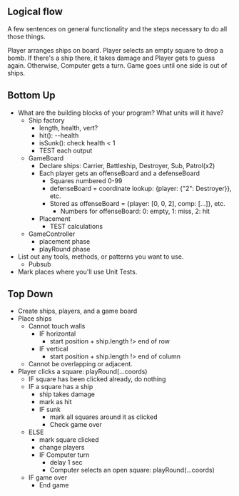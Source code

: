 ## Logical flow

A few sentences on general functionality and the steps necessary to do all those things.

Player arranges ships on board. Player selects an empty square to drop a bomb. If there's a ship there, it takes damage and Player gets to guess again. Otherwise, Computer gets a turn. Game goes until one side is out of ships.

## Bottom Up

-   What are the building blocks of your program? What units will it have?
    -   Ship factory
        -   length, health, vert?
        -   hit(): --health
        -   isSunk(): check health < 1
        -   TEST each output
    -   GameBoard
        -   Declare ships: Carrier, Battleship, Destroyer, Sub, Patrol(x2)
        -   Each player gets an offenseBoard and a defenseBoard
            -   Squares numbered 0-99
            -   defenseBoard = coordinate lookup: {player: {"2": Destroyer}}, etc.
            -   Stored as offenseBoard = {player: [0, 0, 2], comp: [...]}, etc.
                -   Numbers for offenseBoard: 0: empty, 1: miss, 2: hit
        -   Placement
            -   TEST calculations
    -   GameController
        -   placement phase
        -   playRound phase
-   List out any tools, methods, or patterns you want to use.
    -   Pubsub
-   Mark places where you'll use Unit Tests.

## Top Down

-   Create ships, players, and a game board
-   Place ships
    -   Cannot touch walls
        -   IF horizontal
            -   start position + ship.length !> end of row
        -   IF vertical
            -   start position + ship.length !> end of column
    -   Cannot be overlapping or adjacent.
-   Player clicks a square: playRound(...coords)
    -   IF square has been clicked already, do nothing
    -   IF a square has a ship
        -   ship takes damage
        -   mark as hit
        -   IF sunk
            -   mark all squares around it as clicked
            -   Check game over
    -   ELSE
        -   mark square clicked
        -   change players
        -   IF Computer turn
            -   delay 1 sec
            -   Computer selects an open square: playRound(...coords)
    -   IF game over
        -   End game
